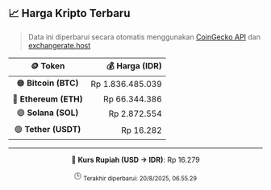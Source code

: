 

<!-- HARGA_KRIPTO -->
## 📈 Harga Kripto Terbaru

> Data ini diperbarui secara otomatis menggunakan [CoinGecko API](https://www.coingecko.com/) dan [exchangerate.host](https://exchangerate.host/)

<div align="center">

| 🪙 Token | 💰 Harga (IDR) |
|:------:|---------------:|
| 🟠 **Bitcoin (BTC)**   | Rp 1.836.485.039 |
| 🔵 **Ethereum (ETH)**  | Rp 66.344.386 |
| 🟣 **Solana (SOL)**    | Rp 2.872.554 |
| 🟢 **Tether (USDT)**   | Rp 16.282 |

---

💱 **Kurs Rupiah (USD → IDR)**: Rp 16.279

🕒 <sub>Terakhir diperbarui: 20/8/2025, 06.55.29</sub>

</div>
<!-- /HARGA_KRIPTO -->